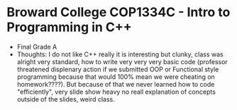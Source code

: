# Broward College COP1334C - Intro to Programming in C++
* Final Grade A
* Thoughts: I do not like C++ really it is interesting but clunky, class was alright very standard, how to write very very very basic code (professor threatened displenary action if we submitted OOP or Functional style programming because that would 100% mean we were cheating on homework????). But because of that we never learned how to code "efficiently", very slide show heavy no reall explanation of concepts outside of the slides, weird class.
